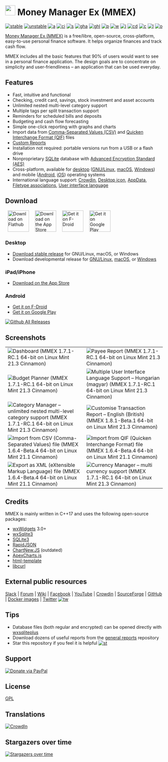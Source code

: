 # [<img src="https://raw.githubusercontent.com/moneymanagerex/moneymanagerex/master/resources/mmexlogo.png" height="32"/>][website] Money Manager Ex (MMEX)

[![stable]][GitHubLatest] [![unstable]][GitHubDL] [![a]][AppVeyor]
[![ci]][CircleCI] [![s]][SourceForgeDL] [![gha]][GitHubDL] [![ghl]][GitHubLatest]
[![p]][packagecloud] [![w]][website] [![i]][GitHubIssues] [![cd]][CodeDocs]
[![c]][contributors] [![l]](LICENSE) [![o]][OpenHub]

[Money Manager Ex (MMEX)](https://moneymanagerex.org/) is a free/libre, open-source, cross-platform, easy-to-use personal
finance software. It helps organize finances and track cash flow.

MMEX includes all the basic features that 90% of users would want to see in a
personal finance application. The design goals are to concentrate on
simplicity and user-friendliness – an application that can be used everyday.


## Features

- Fast, intuitive and functional
- Checking, credit card, savings, stock investment and asset accounts
- Unlimited nested multi-level category support
- Multiple tags per split transaction support
- Reminders for scheduled bills and deposits
- Budgeting and cash flow forecasting
- Simple one-click reporting with graphs and charts
- Import data from [Comma-Separated Values (CSV)](https://en.wikipedia.org/wiki/Comma-separated_values) and [Quicken Interchange Format (QIF)](https://en.wikipedia.org/wiki/Quicken_Interchange_Format) files
- [Custom Reports](https://github.com/moneymanagerex/general-reports#general-reports)
- Installation not required: portable versions run from a USB or a flash drive
- Nonproprietary [SQLite](https://www.sqlite.org/) database with [Advanced Encryption Standard (AES)](https://en.wikipedia.org/wiki/Advanced_Encryption_Standard)
- Cross-platform, available for [desktop](https://moneymanagerex.org/docs/downloads/compatibility/) ([GNU/Linux](https://moneymanagerex.org/docs/downloads/compatibility/#linux), [macOS](https://moneymanagerex.org/docs/downloads/compatibility/#macos--osx), [Windows](https://moneymanagerex.org/docs/downloads/compatibility/#windows)) and mobile ([Android](https://android.moneymanagerex.org/), [iOS](https://ios.moneymanagerex.org/)) operating systems
- International language support: [Crowdin](https://crowdin.com/project/moneymanagerex), [Desktop icon](/resources/dist/linux/share/applications/org.moneymanagerex.MMEX.desktop), [AppData](/resources/dist/linux/share/metainfo/org.moneymanagerex.MMEX.metainfo.xml.in), [Filetype associations](/resources/dist/linux/share/mime/packages/org.moneymanagerex.MMEX.mime.xml), [User interface language](/po/common.po)


## Download

<a href="https://flathub.org/apps/org.moneymanagerex.MMEX">
    <img src="https://dl.flathub.org/assets/badges/flathub-badge-en.svg"
        alt="Download on Flathub"
        title="Download on Flathub"
        style="height: 68px;"
        hspace="1.5%"
    /></a>

<a href="https://apps.apple.com/app/money-manager-ex/id6683300571">
    <img src="https://toolbox.marketingtools.apple.com/api/v2/badges/download-on-the-app-store/black/en-us?releaseDate=1732665600"
        alt="Download on the App Store"
        title="Download on the App Store"
        style="height: 68px;"
        hspace="1.5%"
    /></a>

<a href="https://f-droid.org/packages/com.money.manager.ex/">
    <img src="https://github.com/user-attachments/assets/f586f51b-a2d8-4219-a691-a483d4ca8db7"
        alt="Get it on F-Droid"
        title="Get it on F-Droid"
        style="height: 68px;"
        hspace="1.5%"
    /></a>

<a href="https://play.google.com/store/apps/details?id=com.money.manager.ex.android">
    <img src="https://github.com/user-attachments/assets/d0844c7a-6e2a-4cac-8848-06c39a9a66ea"
        alt="Get it on Google Play"
        title="Get it on Google Play"
        style="height: 68px;"
        hspace="1.5%"
    /></a>

### Desktop
* [Download stable release](https://github.com/moneymanagerex/moneymanagerex/releases/) for GNU/Linux, macOS, or Windows
* Download developmental release for [GNU/Linux](https://github.com/moneymanagerex/moneymanagerex/issues/6246#issuecomment-1771746959), [macOS](https://link.ipx.co.uk/mmex-mac-betas), or [Windows](https://ci.appveyor.com/project/whalley/moneymanagerex)

### iPad/iPhone
* [Download on the App Store](https://apps.apple.com/app/money-manager-ex/id6683300571)

### Android
* [Get it on F-Droid](https://f-droid.org/packages/com.money.manager.ex/)
* [Get it on Google Play](https://play.google.com/store/apps/details?id=com.money.manager.ex.android)

[![Github All Releases](https://img.shields.io/github/downloads/moneymanagerex/moneymanagerex/total.svg)](https://tooomm.github.io/github-release-stats/?username=moneymanagerex&repository=moneymanagerex)


## Screenshots

<table border="0">
    <tr>
        <td>
            <img src="https://github.com/moneymanagerex/moneymanagerex/assets/17465872/01cc2202-9d5a-4bba-a816-5868512196cb" 
                 alt="Dashboard (MMEX 1.7.1-RC.1 64-bit on Linux Mint 21.3 Cinnamon)" 
                 title="Dashboard (MMEX 1.7.1-RC.1 64-bit on Linux Mint 21.3 Cinnamon)">
        </td>
        <td>
            <img src="https://github.com/moneymanagerex/moneymanagerex/assets/17465872/9ba8d274-7af8-496c-9ab6-2c49235ec735" 
                 alt="Payee Report (MMEX 1.7.1-RC.1 64-bit on Linux Mint 21.3 Cinnamon)" 
                 title="Payee Report (MMEX 1.7.1-RC.1 64-bit on Linux Mint 21.3 Cinnamon)">
        </td>
    </tr>
    <tr>
        <td>
            <img src="https://github.com/moneymanagerex/moneymanagerex/assets/17465872/ef2d2269-a973-4957-a10b-d13651390ad0" 
                 alt="Budget Planner (MMEX 1.7.1-RC.1 64-bit on Linux Mint 21.3 Cinnamon)" 
                 title="Budget Planner (MMEX 1.7.1-RC.1 64-bit on Linux Mint 21.3 Cinnamon)">
        </td>
        <td>
            <img src="https://github.com/moneymanagerex/moneymanagerex/assets/17465872/4edfc0c8-7bfc-4052-bf2c-4b833b8b1547" 
                 alt="Multiple User Interface Language Support – Hungarian (magyar) (MMEX 1.7.1-RC.1 64-bit on Linux Mint 21.3 Cinnamon)" 
                 title="Multiple User Interface Language Support – Hungarian (magyar) (MMEX 1.7.1-RC.1 64-bit on Linux Mint 21.3 Cinnamon)">
        </td>
    </tr>
    <tr>
        <td>
            <img src="https://github.com/moneymanagerex/moneymanagerex/assets/17465872/be52a7f3-9dea-46dd-a04e-f198dd413b08" 
                 alt="Category Manager – unlimited nested multi-level category support (MMEX 1.7.1-RC.1 64-bit on Linux Mint 21.3 Cinnamon)" 
                 title="Category Manager – unlimited nested multi-level category support (MMEX 1.7.1-RC.1 64-bit on Linux Mint 21.3 Cinnamon)">
        </td>
        <td>
            <img src="https://github.com/moneymanagerex/moneymanagerex/assets/17465872/d9dcdcd8-abda-4ae5-b6e4-4d137ef99613" 
                 alt="Customise Transaction Report – English (British) (MMEX 1.8.1-Beta.1 64-bit on Linux Mint 21.3 Cinnamon)" 
                 title="Customise Transaction Report – English (British) (MMEX 1.8.1-Beta.1 64-bit on Linux Mint 21.3 Cinnamon)">
        </td>
    </tr>
    <tr>
        <td>
            <img src="https://user-images.githubusercontent.com/17465872/233931375-051e7c9f-d4c4-4baa-9586-7ad10ef48aba.png" 
                 alt="Import from CSV (Comma-Separated Values) file (MMEX 1.6.4-Beta.4 64-bit on Linux Mint 21.1 Cinnamon)" 
                 title="Import from CSV (Comma-Separated Values) file (MMEX 1.6.4-Beta.4 64-bit on Linux Mint 21.1 Cinnamon)">
        </td>
        <td>
            <img src="https://user-images.githubusercontent.com/17465872/233931411-d7a92fed-272f-446d-b86a-89f99b66683a.png" 
                 alt="Import from QIF (Quicken Interchange Format) file (MMEX 1.6.4-Beta.4 64-bit on Linux Mint 21.1 Cinnamon)" 
                 title="Import from QIF (Quicken Interchange Format) file (MMEX 1.6.4-Beta.4 64-bit on Linux Mint 21.1 Cinnamon)">
        </td>
    <tr>
        <td>
            <img src="https://user-images.githubusercontent.com/17465872/233931435-825fa069-f182-4b50-970d-21755c90f1da.png" 
                 alt="Export as XML (eXtensible Markup Language) file (MMEX 1.6.4-Beta.4 64-bit on Linux Mint 21.1 Cinnamon)" 
                 title="Export as XML (eXtensible Markup Language) file (MMEX 1.6.4-Beta.4 64-bit on Linux Mint 21.1 Cinnamon)">
        </td>
        <td>
            <img src="https://github.com/moneymanagerex/moneymanagerex/assets/17465872/4e6e9a83-a242-43d5-9676-e65163f32fed" 
                 alt="Currency Manager – multi currency support (MMEX 1.7.1-RC.1 64-bit on Linux Mint 21.3 Cinnamon)" 
                 title="Currency Manager – multi currency support (MMEX 1.7.1-RC.1 64-bit on Linux Mint 21.3 Cinnamon)">
        </td>
    </tr>
</table>


## Credits

MMEX is mainly written in C++17 and uses the following open-source packages:
* [wxWidgets] 3.0+ 
* [wxSqlite3] 
* [SQLite3] 
* [RapidJSON]
* [ChartNew.JS] (outdated)
* [ApexCharts.js]
* [html-template] 
* [libcurl]


## External public resources

[Slack] | [Forum] | [Wiki] | [Facebook] | [YouTube] | [Crowdin] | [SourceForge] | [GitHub]
| [Docker images] | [Twitter] [![tw]][Twitter]


## Tips

* Database files (both regular and encrypted) can be opened directly
  with [wxsqliteplus]
* Download dozens of useful reports from the [general reports] repository
* Star this repository if you feel it is helpful [![st]][stargazers]

[website]: https://moneymanagerex.org "MMEX website"
[AppVeyor]: https://ci.appveyor.com/project/whalley/moneymanagerex "AppVeyor CI"
[CircleCI]: https://app.circleci.com/pipelines/github/moneymanagerex/moneymanagerex?branch=master "Circle CI"
[OpenHub]: https://www.openhub.net/p/moneymanagerex "Open Hub report"
[GitHubIssues]: https://github.com/moneymanagerex/moneymanagerex/issues "open issues on GitHub"
[SourceForgeDL]: https://sourceforge.net/projects/moneymanagerex/files/latest "SourceForge downloads"
[GitHubDL]: https://ci.appveyor.com/project/whalley/moneymanagerex/history "appveyor"
[contributors]: https://github.com/moneymanagerex/moneymanagerex/graphs/contributors "contributors to Git repo"
[GitHubLatest]: https://github.com/moneymanagerex/moneymanagerex/releases/latest "GitHub latest stable downloads"
[packagecloud]: https://packagecloud.io/moneymanagerex/ "packagecloud DEB & RPM repository"
[CodeDocs]: https://codedocs.xyz/moneymanagerex/moneymanagerex/ "doxygen generated source code documentation"
[Slack]: http://slack.moneymanagerex.org/
[Forum]: https://forum.moneymanagerex.org
[Wiki]: https://sourceforge.net/p/moneymanagerex/wiki/mmex
[Facebook]: https://www.facebook.com/MoneyManagerEx
[YouTube]: https://www.youtube.com/channel/UCAqVC0fOt6C5OnGv_DzE0wg
[SourceForge]: https://sourceforge.net/p/moneymanagerex
[GitHub]: https://github.com/moneymanagerex
[Docker images]: https://hub.docker.com/r/moneymanagerex/
[Twitter]: https://twitter.com/MoneyManagerEx
[wxWidgets]: http://wxwidgets.org/
[wxSqlite3]: https://github.com/utelle/wxsqlite3
[SQLite3]: http://sqlite.org/
[Mongoose]: https://github.com/cesanta/mongoose
[RapidJSON]: http://rapidjson.org/
[ChartNew.JS]: https://github.com/FVANCOP/ChartNew.js
[ApexCharts.js]: https://apexcharts.com/
[html-template]: https://github.com/moneymanagerex/html-template
[libcurl]: https://curl.haxx.se/libcurl/
[wxsqliteplus]: https://github.com/guanlisheng/wxsqliteplus
[general reports]: https://github.com/moneymanagerex/general-reports
[stargazers]: https://github.com/moneymanagerex/moneymanagerex/stargazers
[a]: https://img.shields.io/appveyor/ci/whalley/moneymanagerex/master.svg?label=windows&logoWidth=0.01
[ci]: https://img.shields.io/circleci/build/github/moneymanagerex/moneymanagerex/master?label=linux/mac
[o]: http://www.openhub.net/p/moneymanagerex/widgets/project_thin_badge.gif
[i]: https://img.shields.io/github/issues-raw/moneymanagerex/moneymanagerex.svg?label=gh%20issues
[c]: https://img.shields.io/github/contributors/moneymanagerex/moneymanagerex.svg
[cd]: https://codedocs.xyz/moneymanagerex/moneymanagerex.svg
[l]: https://img.shields.io/badge/license-GPL2-blue.svg
[s]: https://img.shields.io/sourceforge/dt/moneymanagerex.svg?label=%20sf&logoWidth=8&logo=data%3Aimage%2Fpng%3Bbase64%2CiVBORw0KGgoAAAANSUhEUgAAAC0AAAA4CAMAAABe34GAAAAACVBMVEUAAAAAAAD%2F%2F%2F%2BD3c%2FSAAAAAnRSTlMATX7%2B8BUAAABeSURBVHgB7coxCoBAAAOw0%2F8%2FWtA1tLs0c85Et21vb%2F9pe1jsyP7OrSOzI5eOfL1K%2FlLuyO7O7s7oLbs7uzu7O7s7uzv37uzu7O7sjly6szty6s7uzoZcurMhJ87nAdpRCKWC0tGVAAAAAElFTkSuQmCC
[gha]: https://img.shields.io/github/downloads/moneymanagerex/moneymanagerex/total.svg?label=%20gh&logoWidth=8&logo=data%3Aimage%2Fpng%3Bbase64%2CiVBORw0KGgoAAAANSUhEUgAAAC0AAAA4CAMAAABe34GAAAAACVBMVEUAAAAAAAD%2F%2F%2F%2BD3c%2FSAAAAAnRSTlMATX7%2B8BUAAABeSURBVHgB7coxCoBAAAOw0%2F8%2FWtA1tLs0c85Et21vb%2F9pe1jsyP7OrSOzI5eOfL1K%2FlLuyO7O7s7oLbs7uzu7O7s7uzv37uzu7O7sjly6szty6s7uzoZcurMhJ87nAdpRCKWC0tGVAAAAAElFTkSuQmCC
[ghl]: https://img.shields.io/github/downloads/moneymanagerex/moneymanagerex/latest/total.svg?label=%20gh%20latest&logoWidth=8&logo=data%3Aimage%2Fpng%3Bbase64%2CiVBORw0KGgoAAAANSUhEUgAAAC0AAAA4CAMAAABe34GAAAAACVBMVEUAAAAAAAD%2F%2F%2F%2BD3c%2FSAAAAAnRSTlMATX7%2B8BUAAABeSURBVHgB7coxCoBAAAOw0%2F8%2FWtA1tLs0c85Et21vb%2F9pe1jsyP7OrSOzI5eOfL1K%2FlLuyO7O7s7oLbs7uzu7O7s7uzv37uzu7O7sjly6szty6s7uzoZcurMhJ87nAdpRCKWC0tGVAAAAAElFTkSuQmCC
[w]: https://img.shields.io/website-up-down-brightgreen-red/https/moneymanagerex.org/.svg
[p]: https://img.shields.io/website-up-down-brightgreen-red/https/packagecloud.io/moneymanagerex/.svg?label=deb%20rpm%20repo
[stable]: https://img.shields.io/github/release/moneymanagerex/moneymanagerex.svg?label=stable

[unstable]: https://img.shields.io/badge/unstable-beta-yellow
[st]: https://img.shields.io/github/stars/moneymanagerex/moneymanagerex.svg?&label=GitHub&style=social&logo=data:image/png;base64,iVBORw0KGgoAAAANSUhEUgAAAA4AAAAOCAYAAAAfSC3RAAAA50lEQVQoz5XSr0oFQRzF8c%2FuBd0iiCYviHi1GXwABYMugiaLmKw3iF18AetF8B1MNouDb6AICgbfwCqGKf4JrjIse132lGHOnC%2FMnN%2FQoBjMxyDEYN8Y5WP8IbYwisFMF%2FCkWuew2QrGYCIGI%2FQS%2BzQGs3Uwi8EOjrFReZMNN4nIcI9bnGUxeMOUblrJsYevDtAlXrLqbUc4%2F6esX90Upe2%2FcorSBQ5boGvsNrX63AK%2B4rMJXG8Bl9IxpeBaLfhY2y%2Bm%2Bbx2AA84KEqrWMYVPtBP81nya%2FpYwFNRek%2F8HgaYxl1R%2FozuGyXRMhoIJiaoAAAAAElFTkSuQmCC
[tw]: https://img.shields.io/twitter/follow/MoneyManagerEx.svg?style=social&label=follow
[Buy us a Cofee]: https://cash.me/$guanlisheng/1
[Donate via PayPal]: https://www.paypal.com/cgi-bin/webscr?cmd=_donations&business=moneymanagerex%40gmail%2ecom&lc=US&item_name=MoneyManagerEx&no_note=0&currency_code=USD&bn=PP%2dDonationsBF%3abtn_donateCC_LG%2egif%3aNonHostedGuest
[Crowdin]: https://crowdin.com/project/moneymanagerex


## Support

[![Donate via PayPal](https://www.paypalobjects.com/webstatic/mktg/Logo/pp-logo-100px.png)](https://www.paypal.com/cgi-bin/webscr?cmd=_donations&business=moneymanagerex%40gmail%2ecom&lc=US&item_name=MoneyManagerEx&no_note=0&currency_code=USD&bn=PP%2dDonationsBF%3abtn_donateCC_LG%2egif%3aNonHostedGuest";)

## License

[GPL](LICENSE)


## Translations

[![CrowdIn](https://badges.awesome-crowdin.com/translation-12682419-342055.png)](https://crowdin.com/project/moneymanagerex)


## Stargazers over time

[![Stargazers over time](https://starchart.cc/moneymanagerex/moneymanagerex.svg)](https://starchart.cc/moneymanagerex/moneymanagerex)
